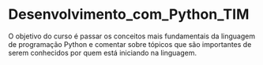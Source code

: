# Desenvolvimento_com_Python_TIM
O objetivo do curso é passar os conceitos mais fundamentais da linguagem de programação Python e comentar sobre tópicos que são importantes de serem conhecidos por quem está iniciando na linguagem.
